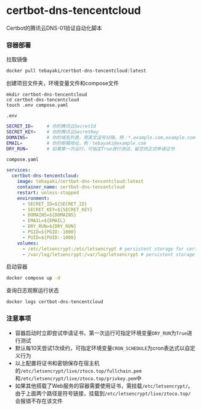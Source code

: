 # certbot-dns-tencentcloud
Certbot的腾讯云DNS-01验证自动化脚本
### 容器部署
拉取镜像
```bash
docker pull tebayaki/certbot-dns-tencentcloud:latest
```
创建项目文件夹，环境变量文件和compose文件
```
mkdir certbot-dns-tencentcloud
cd certbot-dns-tencentcloud
touch .env compose.yaml
```
`.env`
```bash
SECRET_ID=     # 你的腾讯云SecretId
SECRET_KEY=    # 你的腾讯云SecretKey
DOMAINS=       # 你的域名列表，用英文逗号分隔，例：*.example.com,example.com
EMAIL=         # 你的邮箱地址，例：tebayaki@example.com
DRY_RUN=       # 如果第一次运行，可指定True进行测试，留空则正式申请证书
```
`compose.yaml`
```yaml
services:
  certbot-dns-tencentcloud:
    image: tebayaki/certbot-dns-tencentcloud:latest
    container_name: certbot-dns-tencentcloud
    restart: unless-stopped
    environment:
      - SECRET_ID=${SECRET_ID}
      - SECRET_KEY=${SECRET_KEY}
      - DOMAINS=${DOMAINS}
      - EMAIL=${EMAIL}
      - DRY_RUN=${DRY_RUN}
      - PGID=${PGID:-1000}
      - PUID=${PUID:-1000}
    volumes:
      - /etc/letsencrypt:/etc/letsencrypt # persistent storage for certificates
      - /var/log/letsencrypt:/var/log/letsencrypt # persistent storage for logs
```
启动容器
```bash
docker compose up -d
```
查询日志观察运行状态
```bash
docker logs certbot-dns-tencentcloud
```
### 注意事项
- 容器启动时立即尝试申请证书，第一次运行可指定环境变量`DRY_RUN`为`True`进行测试
- 默认每10天尝试1次续约，可指定环境变量`CRON_SCHEDULE`为cron表达式以自定义行为
- 以上配置将证书和密钥保存在宿主机的`/etc/letsencrypt/live/ztoco.top/fullchain.pem`和`/etc/letsencrypt/live/ztoco.top/privkey.pem`中
- 如果其他搭载了Web服务的容器需要使用证书，需挂载`/etc/letsencrypt/`。由于上面两个路径是符号链接，挂载到`/etc/letsencrypt/live/ztoco.top/`会报错不存在该文件
